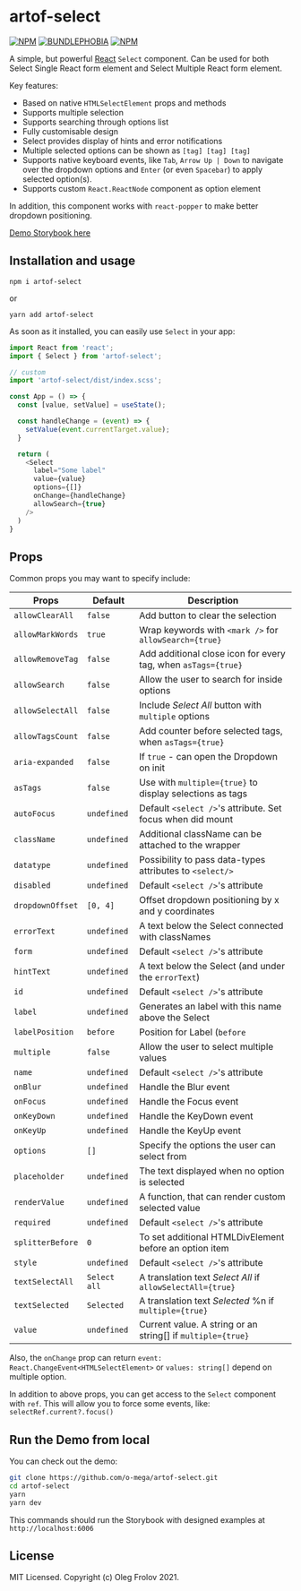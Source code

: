 # artof-select
[![NPM](https://img.shields.io/npm/v/artof-select.svg)](https://www.npmjs.com/package/artof-select)
[![BUNDLEPHOBIA](https://img.shields.io/bundlephobia/minzip/artof-select)](https://bundlephobia.com/result?p=artof-select)
[![NPM](https://img.shields.io/npm/dt/artof-select)](https://www.npmjs.com/package/artof-select)

A simple, but powerful [React](https://reactjs.com) `Select` component.
Can be used for both Select Single React form element and Select Multiple React form element.

Key features:
- Based on native `HTMLSelectElement` props and methods
- Supports multiple selection
- Supports searching through options list
- Fully customisable design
- Select provides display of hints and error notifications
- Multiple selected options can be shown as `[tag] [tag] [tag]`
- Supports native keyboard events, like `Tab`, `Arrow Up | Down` to navigate over the dropdown options and `Enter` (or even `Spacebar`) to apply selected option(s).
- Supports custom `React.ReactNode` component as option element

In addition, this component works with `react-popper` to make better dropdown positioning.

[Demo Storybook here](https://o-mega.github.io/artof-select)

## Installation and usage

`npm i artof-select`

or

`yarn add artof-select`

As soon as it installed, you can easily use `Select` in your app:

```js
import React from 'react';
import { Select } from 'artof-select';

// custom
import 'artof-select/dist/index.scss';

const App = () => {
  const [value, setValue] = useState();

  const handleChange = (event) => {
    setValue(event.currentTarget.value);
  }

  return (
    <Select
      label="Some label"
      value={value}
      options={[]}
      onChange={handleChange}
      allowSearch={true}
    />
  )
}
```

## Props

Common props you may want to specify include:

| Props                | Default       | Description                                                  |
| -------------------- | ------------- | ------------------------------------------------------------ |
| `allowClearAll`      | `false`      | Add button to clear the selection                             |
| `allowMarkWords`     | `true`       | Wrap keywords with `<mark />` for `allowSearch={true}`        |
| `allowRemoveTag`     | `false`      | Add additional close icon for every tag, when `asTags={true}` |
| `allowSearch`        | `false`      | Allow the user to search for inside options                   |
| `allowSelectAll`     | `false`      | Include _Select All_ button with `multiple` options           |
| `allowTagsCount`     | `false`      | Add counter before selected tags, when `asTags={true}`        |
| `aria-expanded`      | `false`      | If `true` - can open the Dropdown on init                     |
| `asTags`             | `false`      | Use with `multiple={true}` to display selections as tags      |
| `autoFocus`          | `undefined`  | Default `<select />`'s attribute. Set focus when did mount    |
| `className`          | `undefined`  | Additional className can be attached to the wrapper           |
| `datatype`           | `undefined`  | Possibility to pass data-types attributes to `<select/>`      |
| `disabled`           | `undefined`  | Default `<select />`'s attribute                              |
| `dropdownOffset`     | `[0, 4]`     | Offset dropdown positioning by x and y coordinates            |
| `errorText`          | `undefined`  | A text below the Select connected with classNames             |
| `form`               | `undefined`  | Default `<select />`'s attribute                              |
| `hintText`           | `undefined`  | A text below the Select (and under the `errorText`)           |
| `id`                 | `undefined`  | Default `<select />`'s attribute                              |
| `label`              | `undefined`  | Generates an label with this name above the Select            |
| `labelPosition`      | `before`     | Position for Label (`before` | `inside` | `after`)            |
| `multiple`           | `false`      | Allow the user to select multiple values                      |
| `name`               | `undefined`  | Default `<select />`'s attribute                              |
| `onBlur`             | `undefined`  | Handle the Blur event                                         |
| `onFocus`            | `undefined`  | Handle the Focus event                                        |
| `onKeyDown`          | `undefined`  | Handle the KeyDown event                                      |
| `onKeyUp`            | `undefined`  | Handle the KeyUp event                                        |
| `options`            | `[]`         | Specify the options the user can select from                  |
| `placeholder`        | `undefined`  | The text displayed when no option is selected                 |
| `renderValue`        | `undefined`  | A function, that can render custom selected value             |
| `required`           | `undefined`  | Default `<select />`'s attribute                              |
| `splitterBefore`     | `0`          | To set additional HTMLDivElement before an option item        |
| `style`              | `undefined`  | Default `<select />`'s attribute                              |
| `textSelectAll`      | `Select all` | A translation text _Select All_ if `allowSelectAll={true}`    |
| `textSelected`       | `Selected`   | A translation text _Selected_ %n if `multiple={true}`         |
| `value`              | `undefined`  | Current value. A string or an string[] if `multiple={true}`   |

Also, the `onChange` prop can return `event: React.ChangeEvent<HTMLSelectElement>` or `values: string[]` depend on multiple option.

In addition to above props, you can get access to the `Select` component with `ref`.
This will allow you to force some events, like: `selectRef.current?.focus()`

## Run the Demo from local

You can check out the demo:
```sh
git clone https://github.com/o-mega/artof-select.git
cd artof-select
yarn
yarn dev
```

This commands should run the Storybook with designed examples at `http://localhost:6006`

## License

MIT Licensed. Copyright (c) Oleg Frolov 2021.
